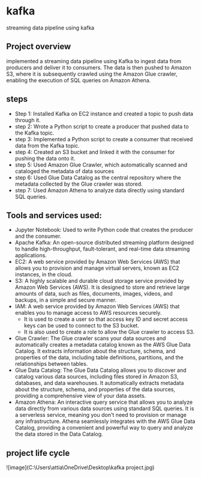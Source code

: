 # kafka
streaming data pipeline using kafka
## Project overview 
implemented a streaming data pipeline using Kafka to ingest data from producers and deliver it to consumers. The data is then pushed to Amazon S3, where it is subsequently crawled using the Amazon Glue crawler, enabling the execution of SQL queries on Amazon Athena.
## steps
- Step 1:
Installed Kafka on EC2 instance and created a topic to push data through it.
- step 2:
 Wrote a Python script to create a producer that pushed data to the Kafka topic.
- step 3:
 Implemented a Python script to create a consumer that received data from the Kafka topic.
- step 4:
Created an S3 bucket and linked it with the consumer for pushing the data onto it.
- step 5:
Used Amazon Glue Crawler, which automatically scanned and cataloged the metadata of data sources
- step 6:
 Used Glue Data Catalog as the central repository where the metadata collected by the Glue crawler was stored.
- step 7:
 Used Amazon Athena to analyze data directly using standard SQL queries.
 ## Tools and services used:
- Jupyter Notebook: Used to write Python code that creates the producer and the consumer.
- Apache Kafka: An open-source distributed streaming platform designed to handle high-throughput, fault-tolerant, and real-time data streaming applications.
- EC2: A web service provided by Amazon Web Services (AWS) that allows you to provision and manage virtual servers, known as EC2 instances, in the cloud.
- S3: A highly scalable and durable cloud storage service provided by Amazon Web Services (AWS). It is designed to store and retrieve large amounts of data, such as files, documents, images, videos, and backups, in a simple and secure manner.
- IAM: A web service provided by Amazon Web Services (AWS) that enables you to manage access to AWS resources securely. 
  - It is used to create a user so that access key ID and secret access keys can be used to connect to the S3 bucket. 
  - It is also used to create a role to allow the Glue crawler to access S3.
- Glue Crawler: The Glue crawler scans your data sources and automatically creates a metadata catalog known as the AWS Glue Data Catalog. It extracts information about the structure, schema, and properties of the data, including table definitions, partitions, and the relationships between tables.
- Glue Data Catalog: The Glue Data Catalog allows you to discover and catalog various data sources, including files stored in Amazon S3, databases, and data warehouses. It automatically extracts metadata about the structure, schema, and properties of the data sources, providing a comprehensive view of your data assets.
- Amazon Athena: An interactive query service that allows you to analyze data directly from various data sources using standard SQL queries. It is a serverless service, meaning you don't need to provision or manage any infrastructure. Athena seamlessly integrates with the AWS Glue Data Catalog, providing a convenient and powerful way to query and analyze the data stored in the Data Catalog.
## project life cycle
![image](C:\Users\attia\OneDrive\Desktop\kafka project.jpg)
